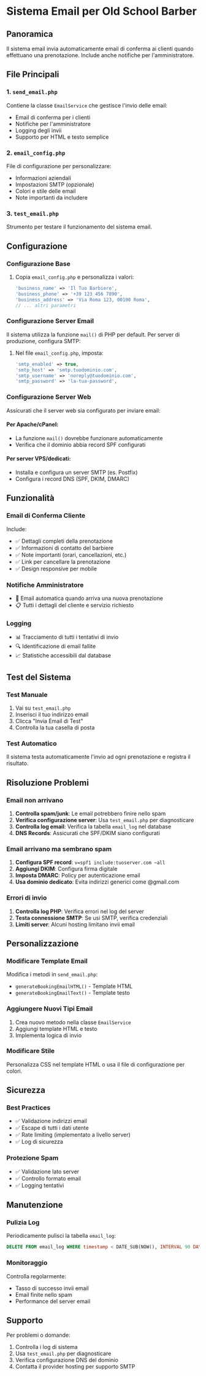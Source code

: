# Sistema Email per Old School Barber

## Panoramica
Il sistema email invia automaticamente email di conferma ai clienti quando effettuano una prenotazione. Include anche notifiche per l'amministratore.

## File Principali

### 1. `send_email.php`
Contiene la classe `EmailService` che gestisce l'invio delle email:
- Email di conferma per i clienti
- Notifiche per l'amministratore
- Logging degli invii
- Supporto per HTML e testo semplice

### 2. `email_config.php`
File di configurazione per personalizzare:
- Informazioni aziendali
- Impostazioni SMTP (opzionale)
- Colori e stile delle email
- Note importanti da includere

### 3. `test_email.php`
Strumento per testare il funzionamento del sistema email.

## Configurazione

### Configurazione Base
1. Copia `email_config.php` e personalizza i valori:
   ```php
   'business_name' => 'Il Tuo Barbiere',
   'business_phone' => '+39 123 456 7890',
   'business_address' => 'Via Roma 123, 00100 Roma',
   // ... altri parametri
   ```

### Configurazione Server Email
Il sistema utilizza la funzione `mail()` di PHP per default. Per server di produzione, configura SMTP:

1. Nel file `email_config.php`, imposta:
   ```php
   'smtp_enabled' => true,
   'smtp_host' => 'smtp.tuodominio.com',
   'smtp_username' => 'noreply@tuodominio.com',
   'smtp_password' => 'la-tua-password',
   ```

### Configurazione Server Web
Assicurati che il server web sia configurato per inviare email:

#### Per Apache/cPanel:
- La funzione `mail()` dovrebbe funzionare automaticamente
- Verifica che il dominio abbia record SPF configurati

#### Per server VPS/dedicati:
- Installa e configura un server SMTP (es. Postfix)
- Configura i record DNS (SPF, DKIM, DMARC)

## Funzionalità

### Email di Conferma Cliente
Include:
- ✅ Dettagli completi della prenotazione
- ✅ Informazioni di contatto del barbiere
- ✅ Note importanti (orari, cancellazioni, etc.)
- ✅ Link per cancellare la prenotazione
- ✅ Design responsive per mobile

### Notifiche Amministratore
- 📧 Email automatica quando arriva una nuova prenotazione
- 📋 Tutti i dettagli del cliente e servizio richiesto

### Logging
- 📊 Tracciamento di tutti i tentativi di invio
- 🔍 Identificazione di email fallite
- 📈 Statistiche accessibili dal database

## Test del Sistema

### Test Manuale
1. Vai su `test_email.php`
2. Inserisci il tuo indirizzo email
3. Clicca "Invia Email di Test"
4. Controlla la tua casella di posta

### Test Automatico
Il sistema testa automaticamente l'invio ad ogni prenotazione e registra il risultato.

## Risoluzione Problemi

### Email non arrivano
1. **Controlla spam/junk**: Le email potrebbero finire nello spam
2. **Verifica configurazione server**: Usa `test_email.php` per diagnosticare
3. **Controlla log email**: Verifica la tabella `email_log` nel database
4. **DNS Records**: Assicurati che SPF/DKIM siano configurati

### Email arrivano ma sembrano spam
1. **Configura SPF record**: `v=spf1 include:tuoserver.com ~all`
2. **Aggiungi DKIM**: Configura firma digitale
3. **Imposta DMARC**: Policy per autenticazione email
4. **Usa dominio dedicato**: Evita indirizzi generici come @gmail.com

### Errori di invio
1. **Controlla log PHP**: Verifica errori nel log del server
2. **Testa connessione SMTP**: Se usi SMTP, verifica credenziali
3. **Limiti server**: Alcuni hosting limitano invii email

## Personalizzazione

### Modificare Template Email
Modifica i metodi in `send_email.php`:
- `generateBookingEmailHTML()` - Template HTML
- `generateBookingEmailText()` - Template testo

### Aggiungere Nuovi Tipi Email
1. Crea nuovo metodo nella classe `EmailService`
2. Aggiungi template HTML e testo
3. Implementa logica di invio

### Modificare Stile
Personalizza CSS nel template HTML o usa il file di configurazione per colori.

## Sicurezza

### Best Practices
- ✅ Validazione indirizzi email
- ✅ Escape di tutti i dati utente
- ✅ Rate limiting (implementato a livello server)
- ✅ Log di sicurezza

### Protezione Spam
- ✅ Validazione lato server
- ✅ Controllo formato email
- ✅ Logging tentativi

## Manutenzione

### Pulizia Log
Periodicamente pulisci la tabella `email_log`:
```sql
DELETE FROM email_log WHERE timestamp < DATE_SUB(NOW(), INTERVAL 90 DAY);
```

### Monitoraggio
Controlla regolarmente:
- Tasso di successo invii email
- Email finite nello spam
- Performance del server email

## Supporto

Per problemi o domande:
1. Controlla i log di sistema
2. Usa `test_email.php` per diagnosticare
3. Verifica configurazione DNS del dominio
4. Contatta il provider hosting per supporto SMTP
